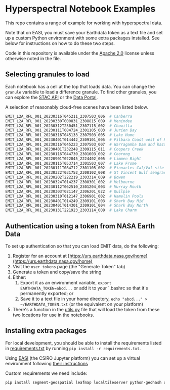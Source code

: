 # Hyperspectral Notebook Examples

This repo contains a range of example for working with hyperspectral data.

Note that on EASI, you must save your Earthdata token as a text file and set
up a custom Python environment with some extra packages installed. See below
for instructions on how to do these two steps.

Code in this repository is available under the [Apache 2.0](LICENSE.txt)
license unless otherwise noted in the file.

## Selecting granules to load

Each notebook has a cell at the top that loads data. You can change the `granule` variable to
load a difference granule. To find other granules, you can explore the
[STAC API](https://radiantearth.github.io/stac-browser/#/external//cmr.earthdata.nasa.gov/cloudstac/LPCLOUD/collections/EMITL2ARFL.v001/)
or the [Data Portal](https://earth.jpl.nasa.gov/emit/data/data-portal/coverage-and-forecasts/).

A selection of reasonably cloud-free scenes have been listed below.

``` python
EMIT_L2A_RFL_001_20230316T045211_2307503_006  # Canberra
EMIT_L2A_RFL_001_20230330T000831_2308815_009  # Menindee
EMIT_L2A_RFL_001_20230312T230451_2307115_002  # Chowilla
EMIT_L2A_RFL_001_20230111T084724_2301105_003  # Jurien Bay
EMIT_L2A_RFL_001_20230316T045133_2307503_005  # Lake Hume
EMIT_L2A_RFL_001_20230401T014442_2309101_005  # Pilbara Coast west of Port Hedland
EMIT_L2A_RFL_001_20230316T045223_2307503_007  # Warragamba Dam and hazard reduction burn
EMIT_L2A_RFL_001_20230401T232248_2309115_011  # Coopers Creek
EMIT_L2A_RFL_001_20230116T044730_2301603_002  # Coorong
EMIT_L2A_RFL_001_20220901T022845_2224402_005  # Limmen Bight
EMIT_L2A_RFL_001_20230115T053714_2301503_007  # Lake Frome
EMIT_L2A_RFL_001_20230111T084712_2301105_002  # Pinnacles Cal/Val site
EMIT_L2A_RFL_001_20230322T031752_2308102_008  # St Vincent Gulf seagrass
EMIT_L2A_RFL_001_20230202T222219_2303314_009  # Bowen
EMIT_L2A_RFL_001_20230324T014237_2308301_002  # Melbourne
EMIT_L2A_RFL_001_20230112T062510_2301204_003  # Murray Mouth
EMIT_L2A_RFL_001_20230303T021147_2306201_022  # Quilpie
EMIT_L2A_RFL_001_20230310T012147_2306901_002  # Hamelin Pools
EMIT_L2A_RFL_001_20230401T014249_2309101_003  # Shark Bay Mid
EMIT_L2A_RFL_001_20230401T014301_2309101_004  # Shark Bay North
EMIT_L2A_RFL_001_20230131T221923_2303114_008  # Lake Charm
```

## Authentication using a token from NASA Earth Data

To set up authentication so that you can load EMIT data, do the following:

1. Register for an account at [https://urs.earthdata.nasa.gov/home](https://urs.earthdata.nasa.gov/home)
2. Visit the `user_tokens` page (the "Generate Token" tab)
3. Generate a token and copy/save the string
4. Either:
   1. Export it as an environment variable, `export EARTHDATA_TOKEN=abcd...` or add it to your `.bashrc
   so that it's permanently exported; or
   2. Save it to a text file in your home directory, `echo "abcd..." > ~/EARTHDATA_TOKEN.txt` (or the
   equivalent on your platform)
5. There's a function in the [utils.py](utils.py) file that will load the token from these
   two locations for use in the notebooks.

## Installing extra packages

For local development, you should be able to install the requirements listed in
[requirements.txt](requirements.txt) by running `pip install -r requirements.txt`.

Using [EASI](https://docs.csiro.easi-eo.solutions/user-guide/developers/jupyterlab/virtual-environment/)
(the CSIRO Jupyter platform) you can set up a virtual environment following
[their instructions](https://docs.csiro.easi-eo.solutions/user-guide/developers/jupyterlab/virtual-environment/)

Custom requirements we need include:

```bash
pip install segment-geospatial leafmap localtileserver python-geohash odc-stac>=0.3.6
```
